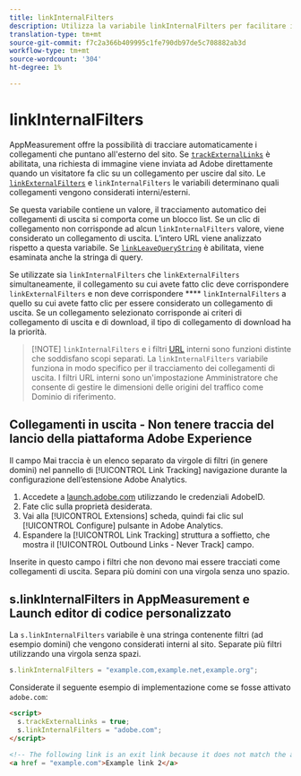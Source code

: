 ```yaml
---
title: linkInternalFilters
description: Utilizza la variabile linkInternalFilters per facilitare il tracciamento automatico dei collegamenti in uscita.
translation-type: tm+mt
source-git-commit: f7c2a366b409995c1fe790db97de5c708882ab3d
workflow-type: tm+mt
source-wordcount: '304'
ht-degree: 1%

---
```



# linkInternalFilters

AppMeasurement offre la possibilità di tracciare automaticamente i collegamenti che puntano all&#39;esterno del sito. Se [`trackExternalLinks`](trackexternallinks.md) è abilitata, una richiesta di immagine viene inviata ad Adobe direttamente quando un visitatore fa clic su un collegamento per uscire dal sito. Le [`linkExternalFilters`](linkexternalfilters.md) e `linkInternalFilters` le variabili determinano quali collegamenti vengono considerati interni/esterni.

Se questa variabile contiene un valore, il tracciamento automatico dei collegamenti di uscita si comporta come un blocco list. Se un clic di collegamento non corrisponde ad alcun `linkInternalFilters` valore, viene considerato un collegamento di uscita. L’intero URL viene analizzato rispetto a questa variabile. Se [`linkLeaveQueryString`](linkleavequerystring.md) è abilitata, viene esaminata anche la stringa di query.

Se utilizzate sia `linkInternalFilters` che `linkExternalFilters` simultaneamente, il collegamento su cui avete fatto clic deve corrispondere `linkExternalFilters` e non deve corrispondere **** `linkInternalFilters` a quello su cui avete fatto clic per essere considerato un collegamento di uscita. Se un collegamento selezionato corrisponde ai criteri di collegamento di uscita e di download, il tipo di collegamento di download ha la priorità.

>[!NOTE] `linkInternalFilters` e i filtri [URL](/help/admin/admin/internal-url-filter-admin.md) interni sono funzioni distinte che soddisfano scopi separati. La `linkInternalFilters` variabile funziona in modo specifico per il tracciamento dei collegamenti di uscita. I filtri URL interni sono un&#39;impostazione Amministratore che consente di gestire le dimensioni delle origini del traffico come Dominio di riferimento.

## Collegamenti in uscita - Non tenere traccia del lancio della piattaforma Adobe Experience

Il campo Mai traccia è un elenco separato da virgole di filtri (in genere domini) nel pannello di [!UICONTROL Link Tracking] navigazione durante la configurazione dell’estensione Adobe Analytics.

1. Accedete a [launch.adobe.com](https://launch.adobe.com) utilizzando le credenziali AdobeID.
2. Fate clic sulla proprietà desiderata.
3. Vai alla [!UICONTROL Extensions] scheda, quindi fai clic sul [!UICONTROL Configure] pulsante in Adobe Analytics.
4. Espandere la [!UICONTROL Link Tracking] struttura a soffietto, che mostra il [!UICONTROL Outbound Links - Never Track] campo.

Inserite in questo campo i filtri che non devono mai essere tracciati come collegamenti di uscita. Separa più domini con una virgola senza uno spazio.

## s.linkInternalFilters in AppMeasurement e Launch editor di codice personalizzato

La `s.linkInternalFilters` variabile è una stringa contenente filtri (ad esempio domini) che vengono considerati interni al sito. Separate più filtri utilizzando una virgola senza spazi.

```js
s.linkInternalFilters = "example.com,example.net,example.org";
```

Considerate il seguente esempio di implementazione come se fosse attivato `adobe.com`:

```html
<script>
  s.trackExternalLinks = true;
  s.linkInternalFilters = "adobe.com";
</script>

<!-- The following link is an exit link because it does not match the anything under linkInternalFilters -->
<a href = "example.com">Example link 2</a>
```

